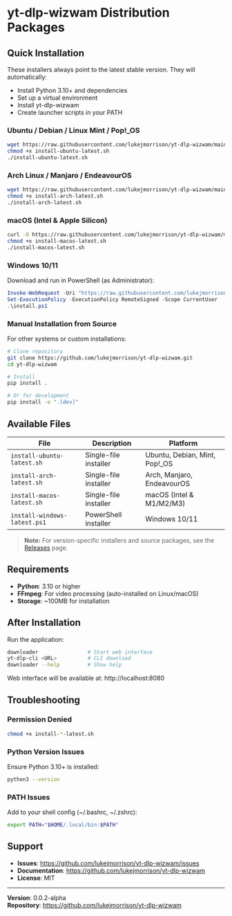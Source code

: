 # yt-dlp-wizwam Distribution Packages

## Quick Installation

These installers always point to the latest stable version. They will automatically:
- Install Python 3.10+ and dependencies
- Set up a virtual environment
- Install yt-dlp-wizwam
- Create launcher scripts in your PATH

### Ubuntu / Debian / Linux Mint / Pop!_OS
```bash
wget https://raw.githubusercontent.com/lukejmorrison/yt-dlp-wizwam/main/dist-packages/install-ubuntu-latest.sh
chmod +x install-ubuntu-latest.sh
./install-ubuntu-latest.sh
```

### Arch Linux / Manjaro / EndeavourOS
```bash
wget https://raw.githubusercontent.com/lukejmorrison/yt-dlp-wizwam/main/dist-packages/install-arch-latest.sh
chmod +x install-arch-latest.sh
./install-arch-latest.sh
```

### macOS (Intel & Apple Silicon)
```bash
curl -O https://raw.githubusercontent.com/lukejmorrison/yt-dlp-wizwam/main/dist-packages/install-macos-latest.sh
chmod +x install-macos-latest.sh
./install-macos-latest.sh
```

### Windows 10/11
Download and run in PowerShell (as Administrator):
```powershell
Invoke-WebRequest -Uri "https://raw.githubusercontent.com/lukejmorrison/yt-dlp-wizwam/main/dist-packages/install-windows-latest.ps1" -OutFile "install.ps1"
Set-ExecutionPolicy -ExecutionPolicy RemoteSigned -Scope CurrentUser
.\install.ps1
```

### Manual Installation from Source
For other systems or custom installations:
```bash
# Clone repository
git clone https://github.com/lukejmorrison/yt-dlp-wizwam.git
cd yt-dlp-wizwam

# Install
pip install .

# Or for development
pip install -e ".[dev]"
```

## Available Files

| File | Description | Platform |
|------|-------------|----------|
| `install-ubuntu-latest.sh` | Single-file installer | Ubuntu, Debian, Mint, Pop!_OS |
| `install-arch-latest.sh` | Single-file installer | Arch, Manjaro, EndeavourOS |
| `install-macos-latest.sh` | Single-file installer | macOS (Intel & M1/M2/M3) |
| `install-windows-latest.ps1` | PowerShell installer | Windows 10/11 |

> **Note:** For version-specific installers and source packages, see the [Releases](https://github.com/lukejmorrison/yt-dlp-wizwam/releases) page.

## Requirements

- **Python**: 3.10 or higher
- **FFmpeg**: For video processing (auto-installed on Linux/macOS)
- **Storage**: ~100MB for installation

## After Installation

Run the application:
```bash
downloader                # Start web interface
yt-dlp-cli <URL>          # CLI download
downloader --help         # Show help
```

Web interface will be available at: http://localhost:8080

## Troubleshooting

### Permission Denied
```bash
chmod +x install-*-latest.sh
```

### Python Version Issues
Ensure Python 3.10+ is installed:
```bash
python3 --version
```

### PATH Issues
Add to your shell config (~/.bashrc, ~/.zshrc):
```bash
export PATH="$HOME/.local/bin:$PATH"
```

## Support

- **Issues**: https://github.com/lukejmorrison/yt-dlp-wizwam/issues
- **Documentation**: https://github.com/lukejmorrison/yt-dlp-wizwam
- **License**: MIT

---

**Version**: 0.0.2-alpha  
**Repository**: https://github.com/lukejmorrison/yt-dlp-wizwam
